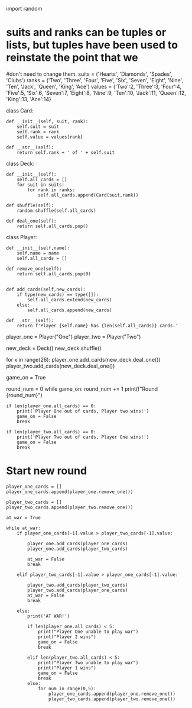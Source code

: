 import random

# suits and ranks can be tuples or lists, but tuples have been used to reinstate the point that we
#don't need to change them.
suits = ('Hearts', 'Diamonds', 'Spades', 'Clubs')
ranks = ('Two', 'Three', 'Four', 'Five', 'Six', 'Seven', 'Eight', 'Nine', 'Ten', 'Jack', 'Queen', 'King', 'Ace')
values = {'Two':2, 'Three':3, 'Four':4, 'Five':5, 'Six':6, 'Seven':7, 'Eight':8,
            'Nine':9, 'Ten':10, 'Jack':11, 'Queen':12, 'King':13, 'Ace':14}


class Card:

    def __init__(self, suit, rank):
        self.suit = suit
        self.rank = rank
        self.value = values[rank]

    def __str__(self):
        return self.rank + ' of ' + self.suit



class Deck:

    def __init__(self):
        self.all_cards = []
        for suit in suits:
            for rank in ranks:
                self.all_cards.append(Card(suit,rank))

    def shuffle(self):
        random.shuffle(self.all_cards)

    def deal_one(self):
        return self.all_cards.pop()


class Player:

    def __init__(self,name):
        self.name = name
        self.all_cards = []

    def remove_one(self):
        return self.all_cards.pop(0)


    def add_cards(self,new_cards):
        if type(new_cards) == type([]):
            self.all_cards.extend(new_cards)
        else:
            self.all_cards.append(new_cards)

    def __str__(self):
        return f'Player {self.name} has {len(self.all_cards)} cards.'


player_one = Player("One")
player_two = Player("Two")

new_deck = Deck()
new_deck.shuffle()

for x in range(26):
    player_one.add_cards(new_deck.deal_one())
    player_two.add_cards(new_deck.deal_one())



game_on = True


round_num = 0
while game_on:
    round_num += 1
    print(f"Round {round_num}")

    if len(player_one.all_cards) == 0:
        print('Player One out of cards, Player two wins!')
        game_on = False
        break

    if len(player_two.all_cards) == 0:
        print('Player Two out of cards, Player One wins!')
        game_on = False
        break

#     Start new round
    player_one_cards = []
    player_one_cards.append(player_one.remove_one())

    player_two_cards = []
    player_two_cards.append(player_two.remove_one())

    at_war = True

    while at_war:
        if player_one_cards[-1].value > player_two_cards[-1].value:

            player_one.add_cards(player_one_cards)
            player_one.add_cards(player_two_cards)

            at_war = False
            break

        elif player_two_cards[-1].value > player_one_cards[-1].value:

            player_two.add_cards(player_two_cards)
            player_two.add_cards(player_one_cards)
            at_war = False
            break

        else:
            print('AT WAR!')

            if len(player_one.all_cards) < 5:
                print("Player One unable to play war")
                print("Player 2 wins")
                game_on = False
                break

            elif len(player_two.all_cards) < 5:
                print("Player Two unable to play war")
                print("Player 1 wins")
                game_on = False
                break
            else:
                for num in range(0,5):
                    player_one_cards.append(player_one.remove_one())
                    player_two_cards.append(player_two.remove_one())
